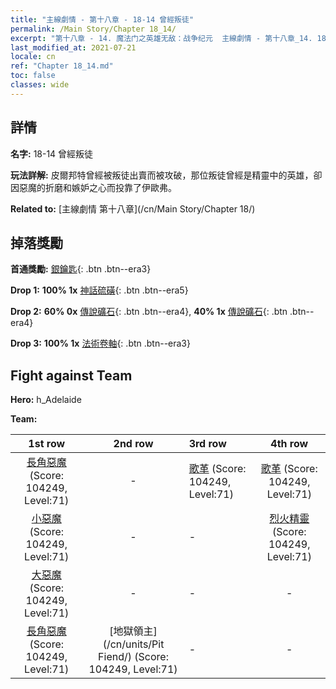 ```yaml
---
title: "主線劇情 - 第十八章 - 18-14 曾經叛徒"
permalink: /Main Story/Chapter 18_14/
excerpt: "第十八章 - 14. 魔法门之英雄无敌：战争纪元  主線劇情 - 第十八章_14. 18-14 曾經叛徒"
last_modified_at: 2021-07-21
locale: cn
ref: "Chapter 18_14.md"
toc: false
classes: wide
---
```


## 詳情

 **名字:** 18-14 曾經叛徒

 **玩法詳解:** 皮爾邦特曾經被叛徒出賣而被攻破，那位叛徒曾經是精靈中的英雄，卻因惡魔的折磨和嫉妒之心而投靠了伊歐弗。

 **Related to:** [主線劇情 第十八章](/cn/Main Story/Chapter 18/)

## 掉落獎勵

 **首通獎勵:** [銀鑰匙](/cn/Items/con_693/){: .btn .btn--era3}

 **Drop 1:** **100% 1x** [神話硫磺](/cn/Items/mat_64/){: .btn .btn--era5}

 **Drop 2:** **60% 0x** [傳說礦石](/cn/Items/mat_54/){: .btn .btn--era4}, **40% 1x** [傳說礦石](/cn/Items/mat_54/){: .btn .btn--era4}

 **Drop 3:** **100% 1x** [法術卷軸](/cn/Items/con_694/){: .btn .btn--era3}


## Fight against Team
 **Hero:** h_Adelaide

 **Team:**


  | 1st row | 2nd row | 3rd row | 4th row |
  |:----:|:----:|:----|:----:|
  | [長角惡魔](/cn/units/Demon/) (Score: 104249, Level:71)  | - | [歌革](/cn/units/Gog/) (Score: 104249, Level:71)  | [歌革](/cn/units/Gog/) (Score: 104249, Level:71)  |
  | [小惡魔](/cn/units/Imp/) (Score: 104249, Level:71)  | - | - | [烈火精靈](/cn/units/Efreeti/) (Score: 104249, Level:71)  |
  | [大惡魔](/cn/units/Devil/) (Score: 104249, Level:71)  | - | - | - |
  | [長角惡魔](/cn/units/Demon/) (Score: 104249, Level:71)  | [地獄領主](/cn/units/Pit Fiend/) (Score: 104249, Level:71)  | - | - |


